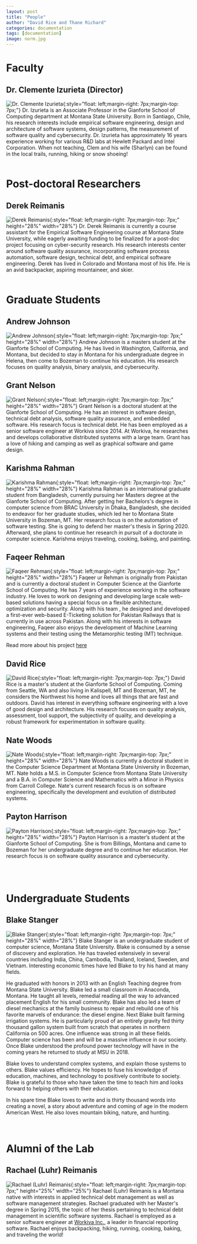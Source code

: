 ```yaml
---
layout: post
title: "People"
author: "David Rice and Thane Richard"
categories: documentation
tags: [documentation]
image: norm.jpg
---
```


# Faculty

## Dr. Clemente Izurieta (Director)
![Dr. Clemente Izurieta](/assets/img/clem.png){:style="float: left;margin-right: 7px;margin-top: 7px;"}
Dr. Izurieta is an Associate Professor in the Gianforte School of Computing department at Montana State University.
Born in Santiago, Chile, his research interests include empirical software engineering, design and architecture of software systems, design patterns, the measurement of software quality and cybersecurity.
Dr. Izurieta has approximately 16 years experience working for various R&D labs at Hewlett Packard and Intel Corporation.
When not teaching, Clem and his wife (Sharlyn) can be found in the local trails, running, hiking or snow shoeing!  
<br/>  

# Post-doctoral Researchers

## Derek Reimanis
![Derek Reimanis](/assets/img/derek.png){:style="float: left;margin-right: 7px;margin-top: 7px;" height="28%" width="28%"}
Dr. Derek Reimanis is currently a course assistant for the Empirical Software Engineering course at Montana State University, while eagerly awaiting funding to be finalized for a post-doc project focusing on cyber-security research. His research interests center around software quality assurance, incorporating software process automation, software design, technical debt, and empirical software engineering.
Derek has lived in Colorado and Montana most of his life. He is an avid backpacker, aspiring mountaineer, and skier.  
<br/>  

# Graduate Students

## Andrew Johnson
![Andrew Johnson](/assets/img/andrew.jpeg){:style="float: left;margin-right: 7px;margin-top: 7px;"  height="28%" width="28%"}
Andrew Johnson is a masters student at the Gianforte School of Computing.
He has lived in Washington, California, and Montana, but decided to stay in Montana for his undergraduate degree in Helena, then come to Bozeman to continue his education. His research focuses on quality analysis, binary analysis, and cybersecurity.

## Grant Nelson
![Grant Nelson](/assets/img/grant.jpg){:style="float: left;margin-right: 7px;margin-top: 7px;" height="28%" width="28%"}
Grant Nelson is a doctoral student at the Gianforte School of Computing. He has an interest in software design, technical debt analysis, software quality assurance, and embedded software. His research focus is technical debt. He has been employed as a senior software engineer at Workiva since 2014. At Workiva, he researches and develops collaborative distributed systems with a large team. Grant has a love of hiking and camping as well as graphical software and game design.

## Karishma Rahman
![Karishma Rahman](/assets/img/karishma.jpeg){:style="float: left;margin-right: 7px;margin-top: 7px;" height="28%" width="28%"}
Karishma Rahman is an international graduate student from Bangladesh, currently pursuing her Masters degree at the Gianforte School of Computing. After getting her Bachelors's degree in computer science from BRAC University in Dhaka, Bangladesh, she decided to endeavor for her graduate studies, which led her to Montana State University in Bozeman, MT. Her research focus is on the automation of software testing. She is going to defend her master's thesis in Spring 2020. Afterward, she plans to continue her research in pursuit of a doctorate in computer science. Karishma enjoys traveling, cooking, baking, and painting.

## Faqeer Rehman
![Faqeer Rehman](/assets/img/faqeer.jpg){:style="float: left;margin-right: 7px;margin-top: 7px;"  height="28%" width="28%"}
Faqeer ur Rehman is originally from Pakistan and is currently a doctoral student in Computer Science at the Gianforte School of Computing. He has 7 years of experience working in the software industry. He loves to work on designing and developing large scale web-based solutions having a special focus on a flexible architecture, optimization and security. Along with his team , he designed and developed a first-ever web-based E-Ticketing solution for Pakistan Railways that is currently in use across Pakistan. Along with his interests in software engineering, Faqeer also enjoys the development of Machine Learning systems and their testing using the Metamorphic testing (MT) technique.

Read more about his project [here](/documentation/projects.html)

## David Rice
![David Rice](/assets/img/rice.png){:style="float: left;margin-right: 7px;margin-top: 7px;"}
David Rice is a master's student at the Gianforte School of Computing.
Coming from Seattle, WA and also living in Kalispell, MT and Bozeman, MT, he considers the Northwest his home and loves all things that are fast and outdoors.
David has interest in everything software engineering with a love of good design and architecture.
His research focuses on quality analysis, assessment, tool support, the subjectivity of quality, and developing a robust framework for experimentation in software quality.


## Nate Woods
![Nate Woods](/assets/img/nate.jpg){:style="float: left;margin-right: 7px;margin-top: 7px;"  height="28%" width="28%"}
Nate Woods is currently a doctoral student in the Computer Science Department at Montana State University in Bozeman, MT.  Nate holds a M.S. in Computer Science from Montana State University and a B.A. in Computer Science and Mathematics with a Minor in Physics from Carroll College.  Nate's current research focus is on software engineering, specifically the development and evolution of distributed systems.

## Payton Harrison
![Payton Harrison](/assets/img/payton.jpg){:style="float: left;margin-right: 7px;margin-top: 7px;"  height="28%" width="28%"}
Payton Harrison is a master’s student at the Gianforte School of Computing. She is from Billings, Montana and came to Bozeman for her undergraduate degree and to continue her education. Her research focus is on software quality assurance and cybersecurity.
<br/>  
<br/> 
<br/>

# Undergraduate Students

## Blake Stanger
![Blake Stanger](/assets/img/blake.jpg){:style="float: left;margin-right: 7px;margin-top: 7px;"  height="28%" width="28%"}
Blake Stanger is an undergraduate student of computer science, Montana State University. Blake is consumed by a sense of discovery and exploration.  He has traveled extensively in several countries including India, China, Cambodia, Thailand, Iceland, Sweden, and Vietnam. Interesting economic times have led Blake to try his hand at many fields.

He graduated with honors in 2013 with an English Teaching degree from Montana State University. Blake led a small classroom in Anaconda, Montana. He taught all levels, remedial reading all the way to advanced placement English for his small community. Blake has also led a team of diesel mechanics at the family business to repair and rebuild one of his favorite marvels of endurance: the diesel engine. Next Blake built farming irrigation systems. He is particularly proud of an entirely gravity fed thirty thousand gallon system built from scratch that operates in northern California on 500 acres. One influence was strong in all these fields. Computer science has been and will be a massive influence in our society. Once Blake understood the profound power technology will have in the coming years he returned to study at MSU in 2018.

Blake loves to understand complex systems, and explain those systems to others. Blake values efficiency.  He hopes to fuse his knowledge of education, machines, and technology to positively contribute to society. Blake is grateful to those who have taken the time to teach him and looks forward to helping others with their education.

In his spare time Blake loves to write and is thirty thousand words into creating a novel, a story about adventure and coming of age in the modern American West. He also loves mountain biking, nature, and hunting.
<br/>  
<br/>  

# Alumni of the Lab

## Rachael (Luhr) Reimanis
![Rachael (Luhr) Reimanis](/assets/img/rachael.jpg){:style="float: left;margin-right: 7px;margin-top: 7px;" height="25%" width="25%"}
Rachael (Luhr) Reimanis is a Montana native with interests in applied technical debt management as well as software management strategies. Rachael graduated with her Master's degree in Spring 2015, the topic of her thesis pertaining to technical debt management in scientific software systems. Rachael is employed as a senior software engineer at [Workiva Inc.](https://www.workiva.com/), a leader in financial reporting software. Rachael enjoys backpacking, hiking, running, cooking, baking, and traveling the world!
